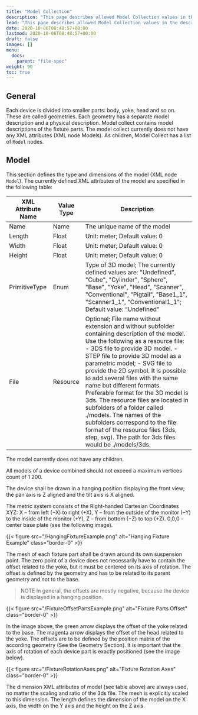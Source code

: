```yaml
---
title: "Model Collection"
description: "This page describes allowed Model Collection values in the description.xml file that is bundled with a GDTF."
lead: "This page describes allowed Model Collection values in the description.xml file that is bundled with a GDTF."
date: 2020-10-06T08:48:57+00:00
lastmod: 2020-10-06T08:48:57+00:00
draft: false
images: []
menu:
  docs:
    parent: "file-spec"
weight: 90
toc: true
---
```


## General

Each device is divided into smaller parts: body, yoke, head and so on. These are called geometries. Each geometry has a separate model description and a physical description. Model collect contains model descriptions of the fixture parts. The model collect currently does not have any XML attributes (XML node Models). As children, Model Collect has a list of `Model` nodes.

## Model

This section defines the type and dimensions of the model (XML node `Model`). The currently defined XML attributes of the model are specified in the following table:

| XML Attribute Name | Value Type | Description                                                                                                                                                                                                                                                                                                                                                                                                                                                                                                                                                                                                             |
|--------------------|------------|-------------------------------------------------------------------------------------------------------------------------------------------------------------------------------------------------------------------------------------------------------------------------------------------------------------------------------------------------------------------------------------------------------------------------------------------------------------------------------------------------------------------------------------------------------------------------------------------------------------------------|
| Name               | Name       | The unique name of the model                                                                                                                                                                                                                                                                                                                                                                                                                                                                                                                                                                                            |
| Length             | Float      | Unit: meter; Default value: 0                                                                                                                                                                                                                                                                                                                                                                                                                                                                                                                                                                                           |
| Width              | Float      | Unit: meter; Default value: 0                                                                                                                                                                                                                                                                                                                                                                                                                                                                                                                                                                                           |
| Height             | Float      | Unit: meter; Default value: 0                                                                                                                                                                                                                                                                                                                                                                                                                                                                                                                                                                                           |
| PrimitiveType      | Enum       | Type of 3D model; The currently defined values are: "Undefined", "Cube", "Cylinder", "Sphere", "Base", "Yoke", "Head", "Scanner", "Conventional", "Pigtail", "Base1_1", "Scanner1_1", "Conventional1_1"; Default value: “Undefined”                                                                                                                                                                                                                                                                                                                                                                                     |
| File               | Resource   | Optional; File name without extension and without subfolder containing description of the model. Use the following as a resource file:  - 3DS file to provide 3D model. - STEP file to provide 3D model as a parametric model; - SVG file to provide the 2D symbol.  It is possible to add several files with the same name but different formats. Preferable format for the 3D model is 3ds. The resource files are located in subfolders of a folder called ./models. The names of the subfolders correspond to the file format of the resource files (3ds, step, svg). The path for 3ds files would be ./models/3ds. |

The model currently does not have any children.

All models of a device combined should not exceed a maximum vertices count of 1 200.

The device shall be drawn in a hanging position displaying the front view; the pan axis is Z aligned and the tilt axis is X aligned.

The metric system consists of the Right-handed Cartesian Coordinates XYZ: X – from left (−X) to right (+X), Y – from the outside of the monitor (−Y) to the inside of the monitor (+Y), Z – from bottom (−Z) to top (+Z). 0,0,0 – center base plate (see the following image).

{{< figure src="/HangingFixtureExample.png" alt="Hanging Fixture Example" class="border-0" >}}

The mesh of each fixture part shall be drawn around its own suspension point. The zero point of a device does not necessarily have to contain the offset related to the yoke, but it must be centered on its axis of rotation. The offset is defined by the geometry and has to be related to its parent geometry and not to the base.

> NOTE In general, the offsets are mostly negative, because the device is displayed in a hanging position.

{{< figure src="/FixtureOffsetPartsExample.png" alt="Fixture Parts Offset" class="border-0" >}}

In the image above, the green arrow displays the offset of the yoke related to the base. The magenta arrow displays the offset of the head related to the yoke. The offsets are to be defined by the position matrix of the according geometry (See the Geometry Section). It is important that the axis of rotation of each device part is exactly positioned (see the image below).

{{< figure src="/FixtureRotationAxes.png" alt="Fixture Rotation Axes" class="border-0" >}}

The dimension XML attributes of model (see table above) are always used, no matter the scaling and ratio of the 3ds file. The mesh is explicitly scaled to this dimension. The length defines the dimension of the model on the X axis, the width on the Y axis and the height on the Z axis.
